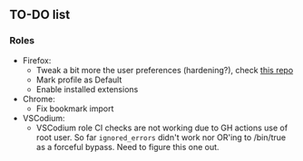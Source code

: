 ## TO-DO list

### Roles
  
  * Firefox:
    * Tweak a bit more the user preferences (hardening?), check [this repo](https://github.com/juju4/ansible-firefox-config)
    * Mark profile as Default
    * Enable installed extensions
  * Chrome:
    * Fix bookmark import
  * VSCodium:
    * VSCodium role CI checks are not working due to GH actions use of
root user. So far `ignored_errors` didn't work nor OR'ing to /bin/true
as a forceful bypass. Need to figure this one out.


